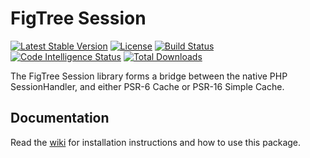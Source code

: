 # FigTree Session

[![Latest Stable Version](https://img.shields.io/packagist/v/figtree-php/session)](https://packagist.org/packages/figtree-php/session)
[![License](https://img.shields.io/packagist/l/figtree-php/session)](https://github.com/figtree-php/session/blob/master/license.txt)
[![Build Status](https://scrutinizer-ci.com/g/figtree-php/session/badges/build.png?b=master)](https://scrutinizer-ci.com/g/figtree-php/session/build-status/master)
[![Code Intelligence Status](https://scrutinizer-ci.com/g/figtree-php/session/badges/code-intelligence.svg?b=master)](https://scrutinizer-ci.com/code-intelligence)
[![Total Downloads](https://img.shields.io/packagist/dt/figtree-php/session)](https://packagist.org/packages/figtree-php/session)

The FigTree Session library forms a bridge between the native PHP
SessionHandler, and either PSR-6 Cache or PSR-16 Simple Cache.

## Documentation

Read the [wiki](https://github.com/figtree-php/session/wiki) for
installation instructions and how to use this package.
